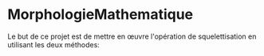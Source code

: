 # MorphologieMathematique
Le but de ce projet est de mettre en œuvre l'opération de squelettisation en utilisant les deux méthodes:

